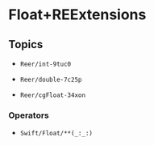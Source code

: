 # Float+REExtensions

## Topics

- ``Reer/int-9tuc0``

- ``Reer/double-7c25p``

- ``Reer/cgFloat-34xon``

### Operators

- ``Swift/Float/**(_:_:)``
